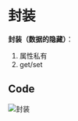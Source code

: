 # 封装

**封装（数据的隐藏）**：

1. 属性私有
2. get/set



## Code

![封装](https://cdn.jsdelivr.net/gh/nanxuanzi/pic@master/upload/typora/image-JavaSE-%E5%B0%81%E8%A3%85.png)





